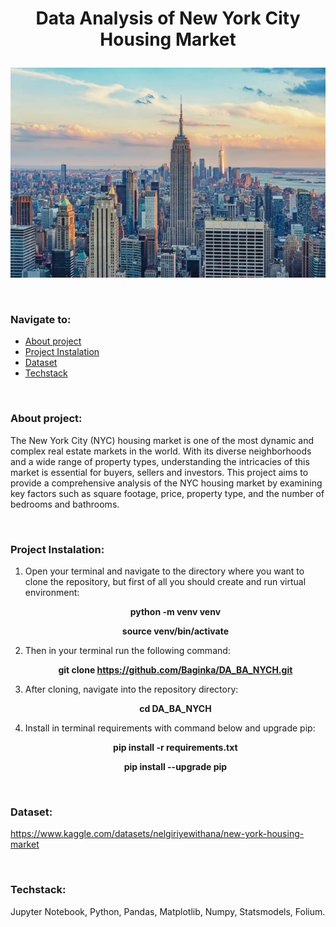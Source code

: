 # <p align="center">Data Analysis of New York City Housing Market</p>
<p align="center"><img src="Images/istockphoto-1406960186-612x612.jpg"></p><br />
               
### Navigate to:

  * [About project](#about)
  * [Project Instalation](#project)
  * [Dataset](#data)
  * [Techstack](#tech)


<br /><a name="about"></a>
### About project:
The New York City (NYC) housing market is one of the most dynamic and complex real estate markets in the world. With its diverse neighborhoods and a wide range of property types, understanding the intricacies of this market is essential for buyers, sellers and investors. This project aims to provide a comprehensive analysis of the NYC housing market by examining key factors such as square footage, price, property type, and the number of bedrooms and bathrooms.

<a name="project"></a><br />
### Project Instalation:

1. Open your terminal and navigate to the directory where you want to clone the repository, but first of all you should create and run virtual environment:<br />
**<p align="center">python -m venv venv</p>**
**<p align="center">source venv/bin/activate</p>**

2. Then in your terminal run the following command:<br />
**<p align="center">git clone https://github.com/Baginka/DA_BA_NYCH.git</p>**

3. After cloning, navigate into the repository directory:<br />
**<p align="center">cd DA_BA_NYCH</p>**

4. Install in terminal requirements with command below and upgrade pip:<br />
**<p align="center">pip install -r requirements.txt</p>**
**<p align="center">pip install --upgrade pip</p>**


<a name="data"></a><br />
### Dataset:
https://www.kaggle.com/datasets/nelgiriyewithana/new-york-housing-market

<a name="tech"></a><br />
### Techstack:
Jupyter Notebook, Python, Pandas, Matplotlib, Numpy, Statsmodels, Folium.
